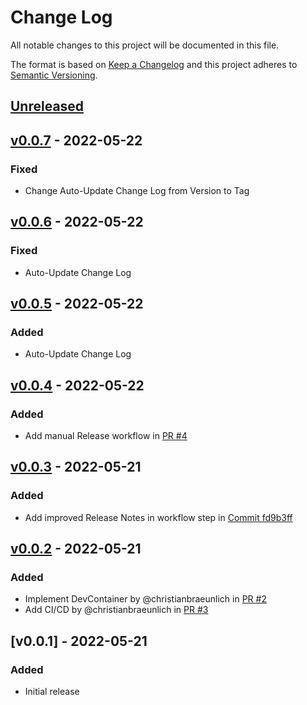 # Change Log

All notable changes to this project will be documented in this file.

The format is based on [Keep a Changelog](http://keepachangelog.com/) and this project adheres to [Semantic Versioning](http://semver.org/).

## [Unreleased]

## [v0.0.7] - 2022-05-22

### Fixed

-   Change Auto-Update Change Log from Version to Tag

## [v0.0.6] - 2022-05-22

### Fixed

-   Auto-Update Change Log

## [v0.0.5] - 2022-05-22

### Added

-   Auto-Update Change Log

## [v0.0.4] - 2022-05-22

### Added

-   Add manual Release workflow in [PR #4](https://github.com/christianbraeunlich/chewbacca/pull/4)

## [v0.0.3] - 2022-05-21

### Added

-   Add improved Release Notes in workflow step in [Commit fd9b3ff](https://github.com/christianbraeunlich/chewbacca/commit/fd9b3ff9ebb8cf846f092a46244ec4b51191e853)

## [v0.0.2] - 2022-05-21

### Added

-   Implement DevContainer by @christianbraeunlich in [PR #2](https://github.com/christianbraeunlich/chewbacca/pull/2)
-   Add CI/CD by @christianbraeunlich in [PR #3](https://github.com/christianbraeunlich/chewbacca/pull/3)

## [v0.0.1] - 2022-05-21

### Added

-   Initial release

[Unreleased]: https://github.com/christianbraeunlich/chewbacca/compare/v0.0.7...HEAD

[v0.0.7]: https://github.com/christianbraeunlich/chewbacca/compare/v0.0.6...v0.0.7

[v0.0.6]: https://github.com/christianbraeunlich/chewbacca/compare/v0.0.5...v0.0.6

[v0.0.5]: https://github.com/christianbraeunlich/chewbacca/compare/v0.0.4...v0.0.5

[v0.0.4]: https://github.com/christianbraeunlich/chewbacca/compare/v0.0.3...v0.0.4

[v0.0.3]: https://github.com/christianbraeunlich/chewbacca/compare/v0.0.2...v0.0.3

[v0.0.2]: https://github.com/christianbraeunlich/chewbacca/compare/v0.0.1...v0.0.2
